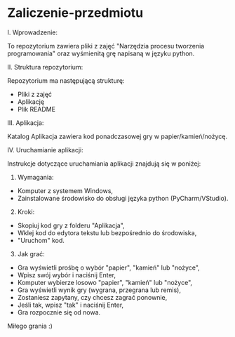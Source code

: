 # Zaliczenie-przedmiotu

I. Wprowadzenie:

To repozytorium zawiera pliki z zajęć "Narzędzia procesu tworzenia programowania" oraz wyśmienitą grę napisaną w języku python.


II. Struktura repozytorium:

Repozytorium ma następującą strukturę:

- Pliki z zajęć
- Aplikację
- Plik README

III. Aplikacja:

Katalog Aplikacja zawiera kod ponadczasowej gry w papier/kamień/nożycę.


IV. Uruchamianie aplikacji:

Instrukcje dotyczące uruchamiania aplikacji znajdują się w poniżej:


1. Wymagania:

- Komputer z systemem Windows,
- Zainstalowane środowisko do obsługi języka python (PyCharm/VStudio).


2. Kroki:

- Skopiuj kod gry z folderu "Aplikacja",
- Wklej kod do edytora tekstu lub bezpośrednio do środowiska,
- "Uruchom" kod.

3. Jak grać:

- Gra wyświetli prośbę o wybór "papier", "kamień" lub "nożyce",
- Wpisz swój wybór i naciśnij Enter,
- Komputer wybierze losowo "papier", "kamień" lub "nożyce",
- Gra wyświetli wynik gry (wygrana, przegrana lub remis),
- Zostaniesz zapytany, czy chcesz zagrać ponownie,
- Jeśli tak, wpisz "tak" i naciśnij Enter,
- Gra rozpocznie się od nowa.

Miłego grania :)

